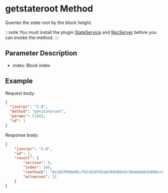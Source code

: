# getstateroot Method

Queries the state root by the block height.

:::note
 You must install the plugin [StateService](https://github.com/neo-project/neo-modules/releases) and [RpcServer](https://github.com/neo-project/neo-modules/releases) before you can invoke the method.
:::

## Parameter Description

- index: Block index

## Example

Request body:

```json
{
  "jsonrpc": "2.0",
  "method": "getstateroot",
  "params": [160],
  "id": 1
}
```

Response body:

```json
{
    "jsonrpc": "2.0",
    "id": 1,
    "result": {
        "version": 0,
        "index": 160,
        "roothash": "0x3d3f099e05cf92c018703ab309d8643c30a0ab6b2b008cc6fe80869b1a350c31",
        "witnesses": []
    }
}
```

